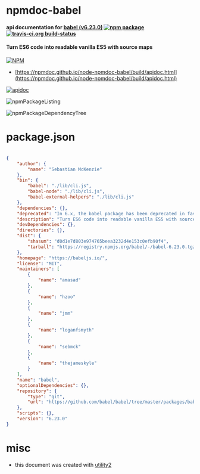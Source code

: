 # npmdoc-babel

#### api documentation for  [babel (v6.23.0)](https://babeljs.io/)  [![npm package](https://img.shields.io/npm/v/npmdoc-babel.svg?style=flat-square)](https://www.npmjs.org/package/npmdoc-babel) [![travis-ci.org build-status](https://api.travis-ci.org/npmdoc/node-npmdoc-babel.svg)](https://travis-ci.org/npmdoc/node-npmdoc-babel)

#### Turn ES6 code into readable vanilla ES5 with source maps

[![NPM](https://nodei.co/npm/babel.png?downloads=true&downloadRank=true&stars=true)](https://www.npmjs.com/package/babel)

- [https://npmdoc.github.io/node-npmdoc-babel/build/apidoc.html](https://npmdoc.github.io/node-npmdoc-babel/build/apidoc.html)

[![apidoc](https://npmdoc.github.io/node-npmdoc-babel/build/screenCapture.buildCi.browser.%252Ftmp%252Fbuild%252Fapidoc.html.png)](https://npmdoc.github.io/node-npmdoc-babel/build/apidoc.html)

![npmPackageListing](https://npmdoc.github.io/node-npmdoc-babel/build/screenCapture.npmPackageListing.svg)

![npmPackageDependencyTree](https://npmdoc.github.io/node-npmdoc-babel/build/screenCapture.npmPackageDependencyTree.svg)



# package.json

```json

{
    "author": {
        "name": "Sebastian McKenzie"
    },
    "bin": {
        "babel": "./lib/cli.js",
        "babel-node": "./lib/cli.js",
        "babel-external-helpers": "./lib/cli.js"
    },
    "dependencies": {},
    "deprecated": "In 6.x, the babel package has been deprecated in favor of babel-cli. Check https://opencollective.com/babel to support the Babel maintainers",
    "description": "Turn ES6 code into readable vanilla ES5 with source maps",
    "devDependencies": {},
    "directories": {},
    "dist": {
        "shasum": "d0d1e7d803e974765beea3232d4e153c0efb90f4",
        "tarball": "https://registry.npmjs.org/babel/-/babel-6.23.0.tgz"
    },
    "homepage": "https://babeljs.io/",
    "license": "MIT",
    "maintainers": [
        {
            "name": "amasad"
        },
        {
            "name": "hzoo"
        },
        {
            "name": "jmm"
        },
        {
            "name": "loganfsmyth"
        },
        {
            "name": "sebmck"
        },
        {
            "name": "thejameskyle"
        }
    ],
    "name": "babel",
    "optionalDependencies": {},
    "repository": {
        "type": "git",
        "url": "https://github.com/babel/babel/tree/master/packages/babel"
    },
    "scripts": {},
    "version": "6.23.0"
}
```



# misc
- this document was created with [utility2](https://github.com/kaizhu256/node-utility2)
